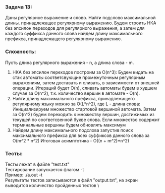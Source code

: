 ### Задача 13:
  Даны регулярное выражение и слово. Найти подслово максимальной длины. принадлежащее регулярному выражению.
Будем строить НКА без эпсилон переходов для регулярного выражения, а затем для каждого суффикса данного слова найдем длину максимального префикса, принадлежащего регулярному выражению.
### Сложность:
Пусть длина регулярного выражения - n, а длина слова - m. 
  1) НКА без эпсилон переходов построим за O(n^3):
Будем кидать на стэк автоматы соответсвующие промежуточным регулярным выражениям, затем доставать и сливать, в зависимости от внешней операции. Итераций будет O(n), сливать автоматы будем в худшем случае за O(n^2), т.к. количество вершин в автомате - O(n).  
  2) Найти длину максимального префикса, принадлежащего регулярному языку можно за O(L*n^2), где L - длина слова:
Инициализируем множество стартовой вершиной автомата. Затем за O(n^2) будем переходить к множеству вершин, достижимых из текущей по соответсвенной букве слова. Если множество содержит терминальные вершины будем обновлять максимум 
  3) Найдем длину максимального подслова запустив поиск максимального префикса для всех суффиксов данного слова за O(m^2 * n^2) 
Итоговая асимптотика - O((n + m^2)*n^2) 

### Тесты: 
Тесты лежат в файле "test.txt"\
Тестирование запускается флагом -t \
Пример: ./a.out -t \
Результаты тестов записываются в файл "output.txt", на экран выводится количество пройденных тестов  \
